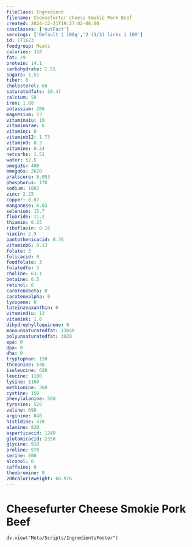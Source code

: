 ```yaml
---
fileClass: Ingredient
filename: Cheesefurter Cheese Smokie Pork Beef
created: 2024-12-21T19:27:02-06:00
cssclasses: ['nutFact']
servings: ['Default | 100g','2 (1/3) links | 100']
id: 171623
foodgroup: Meats
calories: 328
fat: 29
protein: 14.1
carbohydrate: 1.51
sugars: 1.51
fiber: 0
cholesterol: 68
saturatedfats: 10.47
calcium: 58
iron: 1.08
potassium: 206
magnesium: 13
vitaminaiu: 19
vitaminarae: 6
vitaminc: 0
vitaminb12: 1.73
vitamind: 0.3
vitamine: 0.24
netcarbs: 1.51
water: 52.5
omega3s: 400
omega6s: 2620
pralscore: 8.053
phosphorus: 178
sodium: 1082
zinc: 2.25
copper: 0.07
manganese: 0.03
selenium: 15.7
fluoride: 11.2
thiamin: 0.25
riboflavin: 0.16
niacin: 2.9
pantothenicacid: 0.76
vitaminb6: 0.13
folate: 3
folicacid: 0
foodfolate: 3
folatedfe: 3
choline: 63.1
betaine: 6.5
retinol: 6
carotenebeta: 0
carotenealpha: 0
lycopene: 0
luteinzeaxanthin: 0
vitamindiu: 12
vitamink: 1.6
dihydrophylloquinone: 0
monounsaturatedfat: 13640
polyunsaturatedfat: 3020
epa: 0
dpa: 0
dha: 0
tryptophan: 150
threonine: 540
isoleucine: 620
leucine: 1100
lysine: 1160
methionine: 360
cystine: 150
phenylalanine: 560
tyrosine: 520
valine: 690
arginine: 840
histidine: 470
alanine: 830
asparticacid: 1240
glutamicacid: 2350
glycine: 910
proline: 970
serine: 600
alcohol: 0
caffeine: 0
theobromine: 0
200calorieweight: 60.976
---
```


# Cheesefurter Cheese Smokie Pork Beef

```dataviewjs
dv.view("Meta/Scripts/IngredientsFooter")
```